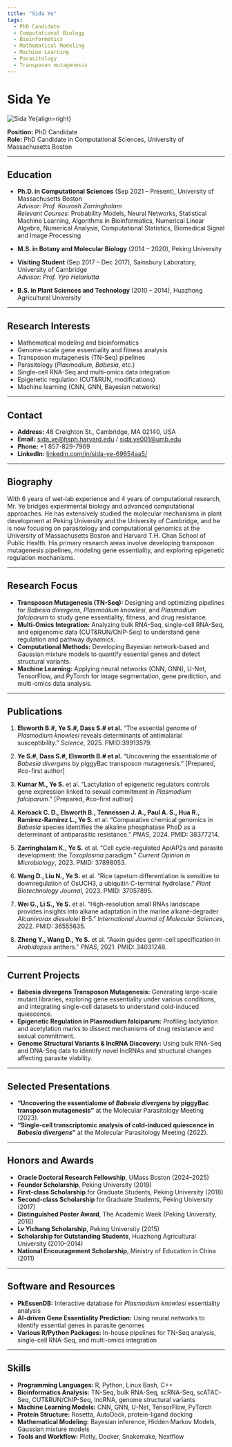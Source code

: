 ```yaml
---
title: "Sida Ye"
tags:
  - PhD Candidate
  - Computational Biology
  - Bioinformatics
  - Mathematical Modeling
  - Machine Learning
  - Parasitology
  - Transposon mutagenesis
---
```


# **Sida Ye**

![Sida Ye](https://media.licdn.com/dms/image/v2/C5103AQFsmvZ3AF6G3g/profile-displayphoto-shrink_800_800/profile-displayphoto-shrink_800_800/0/1565708124632?e=1746662400&v=beta&t=GJ298qXpdQvwfMdpp8SF2dJnPeM28EGeDbqXWAXc3-o){align=right}

**Position:** PhD Candidate  
**Role:** PhD Candidate in Computational Sciences, University of Massachusetts Boston

---

## **Education**

- **Ph.D. in Computational Sciences** (Sep 2021 – Present), University of Massachusetts Boston  
  *Advisor: Prof. Kourosh Zarringhalam*  
  *Relevant Courses:* Probability Models, Neural Networks, Statistical Machine Learning, Algorithms in Bioinformatics, Numerical Linear Algebra, Numerical Analysis, Computational Statistics, Biomedical Signal and Image Processing

- **M.S. in Botany and Molecular Biology** (2014 – 2020), Peking University

- **Visiting Student** (Sep 2017 – Dec 2017), Sainsbury Laboratory, University of Cambridge  
  *Advisor: Prof. Yjro Helariutta*

- **B.S. in Plant Sciences and Technology** (2010 – 2014), Huazhong Agricultural University

---

## **Research Interests**

- Mathematical modeling and bioinformatics
- Genome-scale gene essentiality and fitness analysis
- Transposon mutagenesis (TN-Seq) pipelines
- Parasitology (*Plasmodium*, *Babesia*, etc.)
- Single-cell RNA-Seq and multi-omics data integration
- Epigenetic regulation (CUT&RUN, modifications)
- Machine learning (CNN, GNN, Bayesian networks)

---

## **Contact**

- **Address:** 48 Creighton St., Cambridge, MA 02140, USA  
- **Email:** [sida_ye@hsph.harvard.edu](mailto:sida_ye@hsph.harvard.edu) / [sida.ye001@umb.edu](mailto:sida.ye001@umb.edu)  
- **Phone:** +1 857-829-7969  
- **LinkedIn:** [linkedin.com/in/sida-ye-69654aa5/](https://www.linkedin.com/in/sida-ye-69654aa5/)

---

## **Biography**

With 6 years of wet-lab experience and 4 years of computational research, Mr. Ye bridges experimental biology and advanced computational approaches. He has extensively studied the molecular mechanisms in plant development at Peking University and the University of Cambridge, and he is now focusing on parasitology and computational genomics at the University of Massachusetts Boston and Harvard T.H. Chan School of Public Health. His primary research areas involve developing transposon mutagenesis pipelines, modeling gene essentiality, and exploring epigenetic regulation mechanisms.

---

## **Research Focus**

- **Transposon Mutagenesis (TN-Seq):** Designing and optimizing pipelines for *Babesia divergens*, *Plasmodium knowlesi*, and *Plasmodium falciparum* to study gene essentiality, fitness, and drug resistance.
- **Multi-Omics Integration:** Analyzing bulk RNA-Seq, single-cell RNA-Seq, and epigenomic data (CUT&RUN/ChIP-Seq) to understand gene regulation and pathway dynamics.
- **Computational Methods:** Developing Bayesian network-based and Gaussian mixture models to quantify essential genes and detect structural variants.
- **Machine Learning:** Applying neural networks (CNN, GNN), U-Net, TensorFlow, and PyTorch for image segmentation, gene prediction, and multi-omics data analysis.

---

## **Publications**

1. **Elsworth B.#, Ye S.#, Dass S.# et al.** “The essential genome of *Plasmodium knowlesi* reveals determinants of antimalarial susceptibility.” *Science*, 2025. PMID:39913579.

2. **Ye S.#, Dass S.#, Elsworth B.# et al.** “Uncovering the essentialome of *Babesia divergens* by piggyBac transposon mutagenesis.” [Prepared, #co-first author]

3. **Kumar M., Ye S.** et al. “Lactylation of epigenetic regulators controls gene expression linked to sexual commitment in *Plasmodium falciparum*.” [Prepared, #co-first author]

4. **Keroack C. D., Elsworth B., Tennessen J. A., Paul A. S., Hua R., Ramirez-Ramirez L., Ye S.** et al. “Comparative chemical genomics in *Babesia* species identifies the alkaline phosphatase PhoD as a determinant of antiparasitic resistance.” *PNAS*, 2024. PMID: 38377214.

5. **Zarringhalam K., Ye S.** et al. “Cell cycle-regulated ApiAP2s and parasite development: the *Toxoplasma* paradigm.” *Current Opinion in Microbiology*, 2023. PMID: 37898053.

6. **Wang D., Liu N., Ye S.** et al. “Rice tapetum differentiation is sensitive to downregulation of OsUCH3, a ubiquitin C-terminal hydrolase.” *Plant Biotechnology Journal*, 2023. PMID: 37057895.

7. **Wei G., Li S., Ye S.** et al. “High-resolution small RNAs landscape provides insights into alkane adaptation in the marine alkane-degrader *Alcanivorax dieselolei* B-5.” *International Journal of Molecular Sciences*, 2022. PMID: 36555635.

8. **Zheng Y., Wang D., Ye S.** et al. “Auxin guides germ-cell specification in *Arabidopsis* anthers.” *PNAS*, 2021. PMID: 34031248.

---

## **Current Projects**

- **Babesia divergens Transposon Mutagenesis:** Generating large-scale mutant libraries, exploring gene essentiality under various conditions, and integrating single-cell datasets to understand cold-induced quiescence.
- **Epigenetic Regulation in Plasmodium falciparum:** Profiling lactylation and acetylation marks to dissect mechanisms of drug resistance and sexual commitment.
- **Genome Structural Variants & lncRNA Discovery:** Using bulk RNA-Seq and DNA-Seq data to identify novel lncRNAs and structural changes affecting parasite viability.

---

## **Selected Presentations**

- **“Uncovering the essentialome of *Babesia divergens* by piggyBac transposon mutagenesis”** at the Molecular Parasitology Meeting (2023).
- **“Single-cell transcriptomic analysis of cold-induced quiescence in *Babesia divergens*”** at the Molecular Parasitology Meeting (2022).

---

## **Honors and Awards**

- **Oracle Doctoral Research Fellowship**, UMass Boston (2024–2025)
- **Founder Scholarship**, Peking University (2019)
- **First-class Scholarship** for Graduate Students, Peking University (2018)
- **Second-class Scholarship** for Graduate Students, Peking University (2017)
- **Distinguished Poster Award**, The Academic Week (Peking University, 2016)
- **Lv Yichang Scholarship**, Peking University (2015)
- **Scholarship for Outstanding Students**, Huazhong Agricultural University (2010–2014)
- **National Encouragement Scholarship**, Ministry of Education in China (2011)

---

## **Software and Resources**

- **PkEssenDB:** Interactive database for *Plasmodium knowlesi* essentiality analysis
- **AI-driven Gene Essentiality Prediction:** Using neural networks to identify essential genes in parasite genomes
- **Various R/Python Packages:** In-house pipelines for TN-Seq analysis, single-cell RNA-Seq, and multi-omics integration

---

## **Skills**

- **Programming Languages:** R, Python, Linux Bash, C++
- **Bioinformatics Analysis:** TN-Seq, bulk RNA-Seq, scRNA-Seq, scATAC-Seq, CUT&RUN/ChIP-Seq, lncRNA, genome structural variants
- **Machine Learning Models:** CNN, GNN, U-Net, TensorFlow, PyTorch
- **Protein Structure:** Rosetta, AutoDock, protein-ligand docking
- **Mathematical Modeling:** Bayesian inference, Hidden Markov Models, Gaussian mixture models
- **Tools and Workflow:** Plotly, Docker, Snakemake, Nextflow
